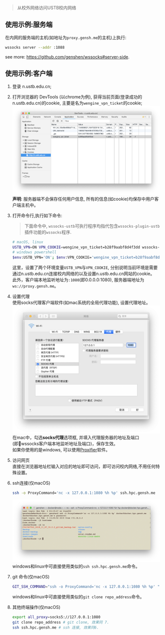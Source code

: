 > 从校外网络访问USTB校内网络

## 使用示例:服务端
 在内网的服务端的主机(如地址为`proxy.gensh.me`的主机)上执行:
 ```bash
 wssocks server --addr :1088
 ```
 see more: https://github.com/genshen/wssocks#server-side.

## 使用示例:客户端
1. 登录 n.ustb.edu.cn;

2. 打开浏览器的 DevTools (以chrome为例), 获得当前页面(登录成功的n.ustb.edu.cn)的cookie, 主要是名为`wengine_vpn_ticket`的cookie;
![](asserts/get-cookie.png)
**声明**: 服务器端不会保存任何用户信息, 所有的信息(如cookie)均保存中用户客户端主机中。  

3. 打开命令行,执行如下命令:
   > 下面命令中, `wssocks-ustb`可执行程序均指代包含`wssocks-plugin-ustb`插件功能的`wssocks`程序.
   ```bash
   # macOS, linux
   USTB_VPN=ON VPN_COOKIE=wengine_vpn_ticket=b28f9aabf8d4f3dd wssocks-ustb client --addr :1080 --remote ws://proxy.gensh.me
   # windows powershell
   $env:USTB_VPN='ON'; $env:VPN_COOKIE='wengine_vpn_ticket=b28f9aabf8d4f3dd'; wssocks-ustb client --addr :1080 --remote ws://proxy.gensh.me
   ```
   这里，设置了两个环境变量`USTB_VPN`与`VPN_COOKIE`, 分别说明当前环境是需要通过n.ustb.edu.cn连接校内网络的以及设置n.ustb.edu.cn网站的cookie。  
   此外，客户端本地监听地址为`:1080`(即0.0.0.0:1080), 服务器端地址为`ws://proxy.gensh.me`。

4. 设置代理  
使用socks代理客户端软件(如mac系统的全局代理功能), 设置代理地址。
![](asserts/mac-proxy.png)
在mac中，勾选**socks代理**选项框, 并填入代理服务器的地址及端口(即wssocks客户端本地监听地址及端口)，保存生效。  
如果你使用的是windows, 可以使用[Proxifier](https://www.proxifier.com/)软件。

5. 访问网页  
直接在浏览器地址栏输入对应的地址即可访问，即可访问校内网络,不用任何特殊设置。

6. ssh连接(仅macOS)
   ```bash
   ssh -o ProxyCommand='nc -x 127.0.0.1:1080 %h %p' ssh.hpc.gensh.me
   ```
   ![](asserts/ssh-example.png)  
   windows和linux中可直接使用类似的`ssh ssh.hpc.gensh.me`命令。

7. git 命令(仅macOS)
   ```bash
   GIT_SSH_COMMAND="ssh -o ProxyCommand='nc -x 127.0.0.1:1080 %h %p' " git clone repo_address
   ```
   windows和linux中可直接使用类似的`git clone repo_address`命令。

8. 其他终端操作(仅macOS)
   ```bash
   export all_proxy=socks5://127.0.0.1:1080
   git clone repo_address # git clone, 效果同 7.
   ssh ssh.hpc.gensh.me # ssh 连接, 效果同6.
   ```
